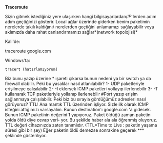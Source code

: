 **Traceroute**

Sizin gitmek istediğiniz yere ulaşırken hangi bilgisayarlardan/*IP*'lerden adım adım geçtiğinizi gösterir. Local ağlar üzerinde giderken benim paketimin nerelerde takılı kaldığını/ nerelerden geçtiğini anlamamızı sağlayabilir veya aklımızda daha rahat canlandırmamızı sağlar*(network topolojisi)*

Kali'de:

  traceroute google.com

Windows'ta:

	tracert (hatırlamıyorum)

Biz bunu yazıp üzerine * işareti çıkarsa bunun nedeni ya bir switch ya da
firewall olabilir. Peki bu yasaklar nasıl atlanılabilir?
1- UDP paketleriyle erişilmeye çalışılabilir
2- -I eklersek ICMP paketleri yollayıp ilerlenebilir
3- -T kullanarak TCP paketleriyle yollanıp ilerlenebilir
#Port yazıp erişim sağlanmaya çalışılabilir.
	Peki biz bu sırayla gördüğümüz adresleri nasıl görüyoruz? TTL!
Ana mantık TTL üzerinden işliyor. Sizle ilk olarak ICMP isteğini attığımızı
varsayalım. Bunun destination'ı google.com 'a gidecek. Bunun ICMP paketinin
değerini 1 yapıyoruz. Paket öldüğü zaman paketin yolda öldü diye cevap veri-
yor. Bu şekilde haber ala ala öğrenmiş oluyoruz. TTL değeri cihazınızda
zaten tanımlıdır. (TTL=Time to Live : paketin yaşama süresi gibi bir şey)
Eğer paketin öldü demezse sonrakine geçerek *** şeklinde gösteriliyor.
